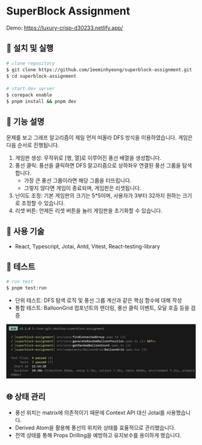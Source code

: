 # SuperBlock Assignment

Demo: https://luxury-crisp-d30233.netlify.app/

## 🚀 설치 및 실행

```bash
# clone repository
$ git clone https://github.com/1eeminhyeong/superblock-assignment.git
$ cd superblock-assignment

# start dev server
$ corepack enable
$ pnpm install && pnpm dev
```

## 📜 기능 설명

문제를 보고 그래프 알고리즘이 제일 먼저 떠올라 DFS 방식을 이용하였습니다. 게임은 다음 순서로 진행됩니다.

1. 게임판 생성: 무작위로 [행, 열]로 이루어진 풍선 배열을 생성합니다.
2. 풍선 클릭: 풍선을 클릭하면 DFS 알고리즘으로 상하좌우 연결된 풍선 그룹을 탐색합니다.
   - 가장 큰 풍선 그룹이라면 해당 그룹을 터뜨립니다.
   - 그렇지 않다면 게임이 종료되며, 게임판은 리셋됩니다.
3. 난이도 조정: 기본 게임판의 크기는 5\*5이며, 사용자가 3부터 32까지 원하는 크기로 조정할 수 있습니다.
4. 리셋 버튼: 언제든 리셋 버튼을 눌러 게임판을 초기화할 수 있습니다.

## 🔧 사용 기술

- React, Typescript, Jotai, Antd, Vitest, React-testing-library

## 🧪 테스트

```bash
# run test
$ pnpm test:run
```

- 단위 테스트: DFS 탐색 로직 및 풍선 그룹 계산과 같은 핵심 함수에 대해 작성
- 통합 테스트: BalloonGrid 컴포넌트의 렌더링, 풍선 클릭 이벤트, 모달 호출 등을 검증

![테스트 결과](images/test_result.jpg)

## 🌐 상태 관리

- 풍선 위치는 matrix에 의존적이기 때문에 Context API 대신 Jotai를 사용했습니다.
- Derived Atom을 활용해 풍선의 위치와 상태를 효율적으로 관리했습니다.
- 전역 상태를 통해 Props Drilling을 예방하고 유지보수를 용이하게 했습니다.
